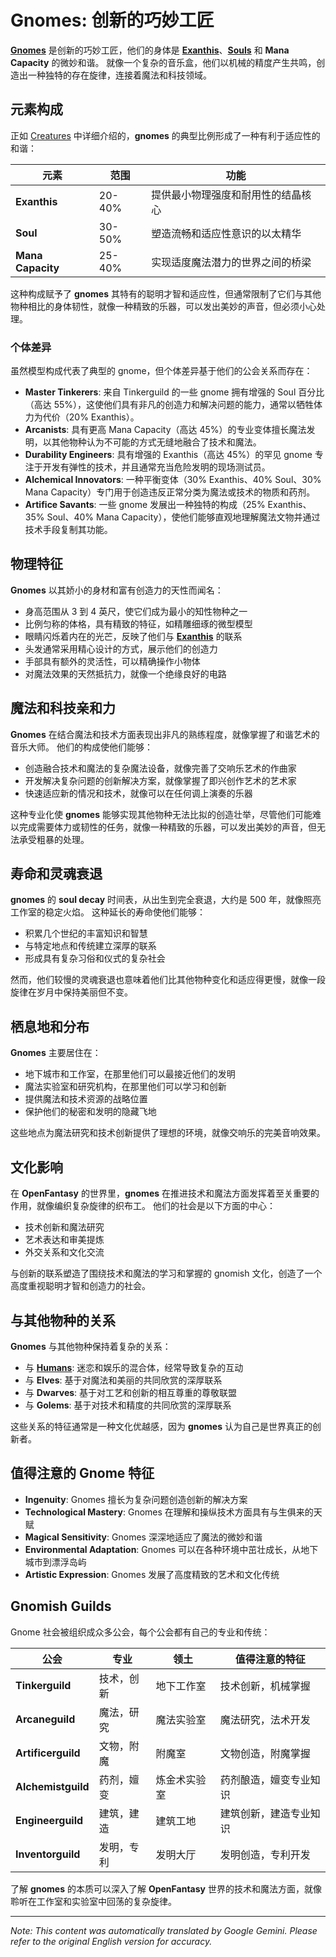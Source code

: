 # **Gnomes**: 创新的巧妙工匠

[**Gnomes**](/codex/Creatures/Gnomes.md) 是创新的巧妙工匠，他们的身体是 [**Exanthis**](/codex/Basic/Exanthis.md)、[**Souls**](/codex/Basic/Soul.md) 和 **Mana Capacity** 的微妙和谐。 就像一个复杂的音乐盒，他们以机械的精度产生共鸣，创造出一种独特的存在旋律，连接着魔法和科技领域。

## 元素构成

正如 [Creatures](/codex/Creatures/Creatures.md) 中详细介绍的，**gnomes** 的典型比例形成了一种有利于适应性的和谐：

| 元素 | 范围 | 功能 |
|---------|------------|----------|
| **Exanthis** | 20-40% | 提供最小物理强度和耐用性的结晶核心 |
| **Soul** | 30-50% | 塑造流畅和适应性意识的以太精华 |
| **Mana Capacity** | 25-40% | 实现适度魔法潜力的世界之间的桥梁 |

这种构成赋予了 **gnomes** 其特有的聪明才智和适应性，但通常限制了它们与其他物种相比的身体韧性，就像一种精致的乐器，可以发出美妙的声音，但必须小心处理。

### 个体差异

虽然模型构成代表了典型的 gnome，但个体差异基于他们的公会关系而存在：

- **Master Tinkerers**: 来自 Tinkerguild 的一些 gnome 拥有增强的 Soul 百分比（高达 55%），这使他们具有非凡的创造力和解决问题的能力，通常以牺牲体力为代价（20% Exanthis）。
- **Arcanists**: 具有更高 Mana Capacity（高达 45%）的专业变体擅长魔法发明，以其他物种认为不可能的方式无缝地融合了技术和魔法。
- **Durability Engineers**: 具有增强的 Exanthis（高达 45%）的罕见 gnome 专注于开发有弹性的技术，并且通常充当危险发明的现场测试员。
- **Alchemical Innovators**: 一种平衡变体（30% Exanthis、40% Soul、30% Mana Capacity）专门用于创造违反正常分类为魔法或技术的物质和药剂。
- **Artifice Savants**: 一些 gnome 发展出一种独特的构成（25% Exanthis、35% Soul、40% Mana Capacity），使他们能够直观地理解魔法文物并通过技术手段复制其功能。

## 物理特征

**Gnomes** 以其娇小的身材和富有创造力的天性而闻名：
- 身高范围从 3 到 4 英尺，使它们成为最小的知性物种之一
- 比例匀称的体格，具有精致的特征，如精雕细琢的微型模型
- 眼睛闪烁着内在的光芒，反映了他们与 [**Exanthis**](/codex/Basic/Exanthis.md) 的联系
- 头发通常采用精心设计的方式，展示他们的创造力
- 手部具有额外的灵活性，可以精确操作小物体
- 对魔法效果的天然抵抗力，就像一个绝缘良好的电路

## 魔法和科技亲和力

**Gnomes** 在结合魔法和技术方面表现出非凡的熟练程度，就像掌握了和谐艺术的音乐大师。 他们的构成使他们能够：
- 创造融合技术和魔法的复杂魔法设备，就像完善了交响乐艺术的作曲家
- 开发解决复杂问题的创新解决方案，就像掌握了即兴创作艺术的艺术家
- 快速适应新的情况和技术，就像可以在任何调上演奏的乐器

这种专业化使 **gnomes** 能够实现其他物种无法比拟的创造壮举，尽管他们可能难以完成需要体力或韧性的任务，就像一种精致的乐器，可以发出美妙的声音，但无法承受粗暴的处理。

## 寿命和灵魂衰退

**gnomes** 的 **soul decay** 时间表，从出生到完全衰退，大约是 500 年，就像照亮工作室的稳定火焰。 这种延长的寿命使他们能够：
- 积累几个世纪的丰富知识和智慧
- 与特定地点和传统建立深厚的联系
- 形成具有复杂习俗和仪式的复杂社会

然而，他们较慢的灵魂衰退也意味着他们比其他物种变化和适应得更慢，就像一段旋律在岁月中保持美丽但不变。

## 栖息地和分布

**Gnomes** 主要居住在：
- 地下城市和工作室，在那里他们可以最接近他们的发明
- 魔法实验室和研究机构，在那里他们可以学习和创新
- 提供魔法和技术资源的战略位置
- 保护他们的秘密和发明的隐藏飞地

这些地点为魔法研究和技术创新提供了理想的环境，就像交响乐的完美音响效果。

## 文化影响

在 **OpenFantasy** 的世界里，**gnomes** 在推进技术和魔法方面发挥着至关重要的作用，就像编织复杂旋律的织布工。 他们的社会是以下方面的中心：
- 技术创新和魔法研究
- 艺术表达和审美提炼
- 外交关系和文化交流

与创新的联系塑造了围绕技术和魔法的学习和掌握的 gnomish 文化，创造了一个高度重视聪明才智和创造力的社会。

## 与其他物种的关系

**Gnomes** 与其他物种保持着复杂的关系：
- 与 [**Humans**](/codex/Creatures/Human.md): 迷恋和娱乐的混合体，经常导致复杂的互动
- 与 **Elves**: 基于对魔法和美丽的共同欣赏的深厚联系
- 与 **Dwarves**: 基于对工艺和创新的相互尊重的尊敬联盟
- 与 **Golems**: 基于对技术和精度的共同欣赏的深厚联系

这些关系的特征通常是一种文化优越感，因为 **gnomes** 认为自己是世界真正的创新者。

## 值得注意的 Gnome 特征

- **Ingenuity**: Gnomes 擅长为复杂问题创造创新的解决方案
- **Technological Mastery**: Gnomes 在理解和操纵技术方面具有与生俱来的天赋
- **Magical Sensitivity**: Gnomes 深深地适应了魔法的微妙和谐
- **Environmental Adaptation**: Gnomes 可以在各种环境中茁壮成长，从地下城市到漂浮岛屿
- **Artistic Expression**: Gnomes 发展了高度精致的艺术和文化传统

## Gnomish Guilds

Gnome 社会被组织成众多公会，每个公会都有自己的专业和传统：

| 公会 | 专业 | 领土 | 值得注意的特征 |
|---------|---------------|---------|-------------------|
| **Tinkerguild** | 技术，创新 | 地下工作室 | 技术创新，机械掌握 |
| **Arcaneguild** | 魔法，研究 | 魔法实验室 | 魔法研究，法术开发 |
| **Artificerguild** | 文物，附魔 | 附魔室 | 文物创造，附魔掌握 |
| **Alchemistguild** | 药剂，嬗变 | 炼金术实验室 | 药剂酿造，嬗变专业知识 |
| **Engineerguild** | 建筑，建造 | 建筑工地 | 建筑创新，建造专业知识 |
| **Inventorguild** | 发明，专利 | 发明大厅 | 发明创造，专利开发 |

了解 **gnomes** 的本质可以深入了解 **OpenFantasy** 世界的技术和魔法方面，就像聆听在工作室和实验室中回荡的复杂旋律。


---
_Note: This content was automatically translated by Google Gemini. Please refer to the original English version for accuracy._
